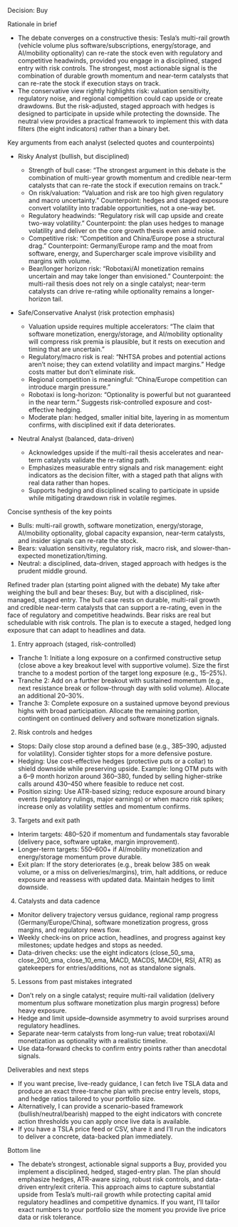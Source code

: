 Decision: Buy

Rationale in brief
- The debate converges on a constructive thesis: Tesla’s multi-rail growth (vehicle volume plus software/subscriptions, energy/storage, and AI/mobility optionality) can re-rate the stock even with regulatory and competitive headwinds, provided you engage in a disciplined, staged entry with risk controls. The strongest, most actionable signal is the combination of durable growth momentum and near-term catalysts that can re-rate the stock if execution stays on track.
- The conservative view rightly highlights risk: valuation sensitivity, regulatory noise, and regional competition could cap upside or create drawdowns. But the risk-adjusted, staged approach with hedges is designed to participate in upside while protecting the downside. The neutral view provides a practical framework to implement this with data filters (the eight indicators) rather than a binary bet.

Key arguments from each analyst (selected quotes and counterpoints)

- Risky Analyst (bullish, but disciplined)
  - Strength of bull case: “The strongest argument in this debate is the combination of multi-year growth momentum and credible near-term catalysts that can re-rate the stock if execution remains on track.”
  - On risk/valuation: “Valuation and risk are too high given regulatory and macro uncertainty.” Counterpoint: hedges and staged exposure convert volatility into tradable opportunities, not a one-way bet.
  - Regulatory headwinds: “Regulatory risk will cap upside and create two-way volatility.” Counterpoint: the plan uses hedges to manage volatility and deliver on the core growth thesis even amid noise.
  - Competitive risk: “Competition and China/Europe pose a structural drag.” Counterpoint: Germany/Europe ramp and the moat from software, energy, and Supercharger scale improve visibility and margins with volume.
  - Bear/longer horizon risk: “Robotaxi/AI monetization remains uncertain and may take longer than envisioned.” Counterpoint: the multi-rail thesis does not rely on a single catalyst; near-term catalysts can drive re-rating while optionality remains a longer-horizon tail.

- Safe/Conservative Analyst (risk protection emphasis)
  - Valuation upside requires multiple accelerators: “The claim that software monetization, energy/storage, and AI/mobility optionality will compress risk premia is plausible, but it rests on execution and timing that are uncertain.”
  - Regulatory/macro risk is real: “NHTSA probes and potential actions aren’t noise; they can extend volatility and impact margins.” Hedge costs matter but don’t eliminate risk.
  - Regional competition is meaningful: “China/Europe competition can introduce margin pressure.” 
  - Robotaxi is long-horizon: “Optionality is powerful but not guaranteed in the near term.” Suggests risk-controlled exposure and cost-effective hedging.
  - Moderate plan: hedged, smaller initial bite, layering in as momentum confirms, with disciplined exit if data deteriorates.

- Neutral Analyst (balanced, data-driven)
  - Acknowledges upside if the multi-rail thesis accelerates and near-term catalysts validate the re-rating path.
  - Emphasizes measurable entry signals and risk management: eight indicators as the decision filter, with a staged path that aligns with real data rather than hopes.
  - Supports hedging and disciplined scaling to participate in upside while mitigating drawdown risk in volatile regimes.

Concise synthesis of the key points
- Bulls: multi-rail growth, software monetization, energy/storage, AI/mobility optionality, global capacity expansion, near-term catalysts, and insider signals can re-rate the stock.
- Bears: valuation sensitivity, regulatory risk, macro risk, and slower-than-expected monetization/timing.
- Neutral: a disciplined, data-driven, staged approach with hedges is the prudent middle ground.

Refined trader plan (starting point aligned with the debate)
My take after weighing the bull and bear theses: Buy, but with a disciplined, risk-managed, staged entry. The bull case rests on durable, multi-rail growth and credible near-term catalysts that can support a re-rating, even in the face of regulatory and competitive headwinds. Bear risks are real but schedulable with risk controls. The plan is to execute a staged, hedged long exposure that can adapt to headlines and data.

1) Entry approach (staged, risk-controlled)
- Tranche 1: Initiate a long exposure on a confirmed constructive setup (close above a key breakout level with supportive volume). Size the first tranche to a modest portion of the target long exposure (e.g., 15–25%).
- Tranche 2: Add on a further breakout with sustained momentum (e.g., next resistance break or follow-through day with solid volume). Allocate an additional 20–30%.
- Tranche 3: Complete exposure on a sustained upmove beyond previous highs with broad participation. Allocate the remaining portion, contingent on continued delivery and software monetization signals.

2) Risk controls and hedges
- Stops: Daily close stop around a defined base (e.g., 385–390, adjusted for volatility). Consider tighter stops for a more defensive posture.
- Hedging: Use cost-effective hedges (protective puts or a collar) to shield downside while preserving upside. Example: long OTM puts with a 6–9 month horizon around 360–380, funded by selling higher-strike calls around 430–450 where feasible to reduce net cost.
- Position sizing: Use ATR-based sizing; reduce exposure around binary events (regulatory rulings, major earnings) or when macro risk spikes; increase only as volatility settles and momentum confirms.

3) Targets and exit path
- Interim targets: 480–520 if momentum and fundamentals stay favorable (delivery pace, software uptake, margin improvement).
- Longer-term targets: 550–600+ if AI/mobility monetization and energy/storage momentum prove durable.
- Exit plan: If the story deteriorates (e.g., break below 385 on weak volume, or a miss on deliveries/margins), trim, halt additions, or reduce exposure and reassess with updated data. Maintain hedges to limit downside.

4) Catalysts and data cadence
- Monitor delivery trajectory versus guidance, regional ramp progress (Germany/Europe/China), software monetization progress, gross margins, and regulatory news flow.
- Weekly check-ins on price action, headlines, and progress against key milestones; update hedges and stops as needed.
- Data-driven checks: use the eight indicators (close_50_sma, close_200_sma, close_10_ema, MACD, MACDS, MACDH, RSI, ATR) as gatekeepers for entries/additions, not as standalone signals.

5) Lessons from past mistakes integrated
- Don’t rely on a single catalyst; require multi-rail validation (delivery momentum plus software monetization plus margin progress) before heavy exposure.
- Hedge and limit upside–downside asymmetry to avoid surprises around regulatory headlines.
- Separate near-term catalysts from long-run value; treat robotaxi/AI monetization as optionality with a realistic timeline.
- Use data-forward checks to confirm entry points rather than anecdotal signals.

Deliverables and next steps
- If you want precise, live-ready guidance, I can fetch live TSLA data and produce an exact three-tranche plan with precise entry levels, stops, and hedge ratios tailored to your portfolio size.
- Alternatively, I can provide a scenario-based framework (bullish/neutral/bearish) mapped to the eight indicators with concrete action thresholds you can apply once live data is available.
- If you have a TSLA price feed or CSV, share it and I’ll run the indicators to deliver a concrete, data-backed plan immediately.

Bottom line
- The debate’s strongest, actionable signal supports a Buy, provided you implement a disciplined, hedged, staged-entry plan. The plan should emphasize hedges, ATR-aware sizing, robust risk controls, and data-driven entry/exit criteria. This approach aims to capture substantial upside from Tesla’s multi-rail growth while protecting capital amid regulatory headlines and competitive dynamics. If you want, I’ll tailor exact numbers to your portfolio size the moment you provide live price data or risk tolerance.